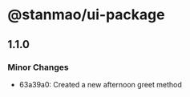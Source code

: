 # @stanmao/ui-package

## 1.1.0

### Minor Changes

- 63a39a0: Created a new afternoon greet method
